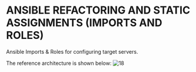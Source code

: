 # ANSIBLE REFACTORING AND STATIC ASSIGNMENTS (IMPORTS AND ROLES)
Ansible Imports &amp; Roles for configuring target servers. 

The reference architecture is shown below:
![18](https://user-images.githubusercontent.com/47898882/129235595-43e4cf5b-bc1d-4f1a-9681-b3c23b3c2480.JPG)

